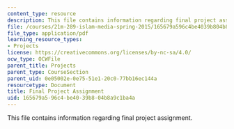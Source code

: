```yaml
---
content_type: resource
description: This file contains information regarding final project assignment.
file: /courses/21m-289-islam-media-spring-2015/165679a596c4be4039b804b8a9c1ba4a_MIT21M_289S15_proj_final.pdf
file_type: application/pdf
learning_resource_types:
- Projects
license: https://creativecommons.org/licenses/by-nc-sa/4.0/
ocw_type: OCWFile
parent_title: Projects
parent_type: CourseSection
parent_uid: 0e05002e-0e75-51e1-20c0-77bb16ec144a
resourcetype: Document
title: Final Project Assignment
uid: 165679a5-96c4-be40-39b8-04b8a9c1ba4a
---
```

This file contains information regarding final project assignment.